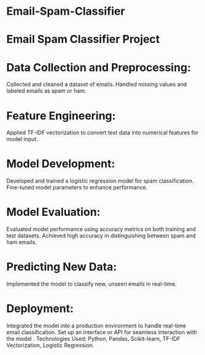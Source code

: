# Email-Spam-Classifier

# Email Spam Classifier Project

# Data Collection and Preprocessing:

Collected and cleaned a dataset of emails.
Handled missing values and labeled emails as spam or ham.

# Feature Engineering:

Applied TF-IDF vectorization to convert text data into numerical features for model input.

# Model Development:

Developed and trained a logistic regression model for spam classification.
Fine-tuned model parameters to enhance performance.

# Model Evaluation:

Evaluated model performance using accuracy metrics on both training and test datasets.
Achieved high accuracy in distinguishing between spam and ham emails.

# Predicting New Data:

Implemented the model to classify new, unseen emails in real-time.

# Deployment:

Integrated the model into a production environment to handle real-time email classification.
Set up an interface or API for seamless interaction with the model
.
Technologies Used: Python, Pandas, Scikit-learn, TF-IDF Vectorization, Logistic Regression.

